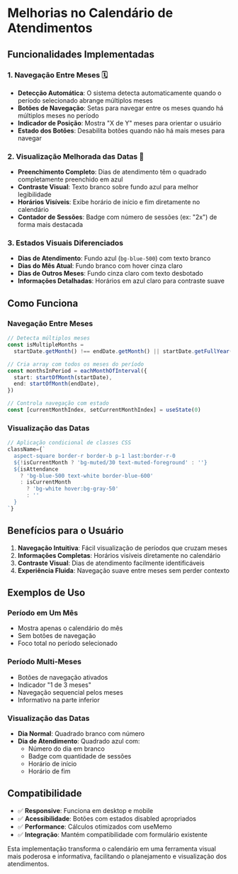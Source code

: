 # Melhorias no Calendário de Atendimentos

## Funcionalidades Implementadas

### 1. **Navegação Entre Meses** 🗓️

- **Detecção Automática**: O sistema detecta automaticamente quando o período selecionado abrange múltiplos meses
- **Botões de Navegação**: Setas para navegar entre os meses quando há múltiplos meses no período
- **Indicador de Posição**: Mostra "X de Y" meses para orientar o usuário
- **Estado dos Botões**: Desabilita botões quando não há mais meses para navegar

### 2. **Visualização Melhorada das Datas** 🎨

- **Preenchimento Completo**: Dias de atendimento têm o quadrado completamente preenchido em azul
- **Contraste Visual**: Texto branco sobre fundo azul para melhor legibilidade
- **Horários Visíveis**: Exibe horário de início e fim diretamente no calendário
- **Contador de Sessões**: Badge com número de sessões (ex: "2x") de forma mais destacada

### 3. **Estados Visuais Diferenciados**

- **Dias de Atendimento**: Fundo azul (`bg-blue-500`) com texto branco
- **Dias do Mês Atual**: Fundo branco com hover cinza claro
- **Dias de Outros Meses**: Fundo cinza claro com texto desbotado
- **Informações Detalhadas**: Horários em azul claro para contraste suave

## Como Funciona

### Navegação Entre Meses

```typescript
// Detecta múltiplos meses
const isMultipleMonths =
  startDate.getMonth() !== endDate.getMonth() || startDate.getFullYear() !== endDate.getFullYear()

// Cria array com todos os meses do período
const monthsInPeriod = eachMonthOfInterval({
  start: startOfMonth(startDate),
  end: startOfMonth(endDate),
})

// Controla navegação com estado
const [currentMonthIndex, setCurrentMonthIndex] = useState(0)
```

### Visualização das Datas

```typescript
// Aplicação condicional de classes CSS
className={`
  aspect-square border-r border-b p-1 last:border-r-0
  ${!isCurrentMonth ? 'bg-muted/30 text-muted-foreground' : ''}
  ${isAttendance
    ? 'bg-blue-500 text-white border-blue-600'
    : isCurrentMonth
      ? 'bg-white hover:bg-gray-50'
      : ''
  }
`}
```

## Benefícios para o Usuário

1. **Navegação Intuitiva**: Fácil visualização de períodos que cruzam meses
2. **Informações Completas**: Horários visíveis diretamente no calendário
3. **Contraste Visual**: Dias de atendimento facilmente identificáveis
4. **Experiência Fluida**: Navegação suave entre meses sem perder contexto

## Exemplos de Uso

### Período em Um Mês

- Mostra apenas o calendário do mês
- Sem botões de navegação
- Foco total no período selecionado

### Período Multi-Meses

- Botões de navegação ativados
- Indicador "1 de 3 meses"
- Navegação sequencial pelos meses
- Informativo na parte inferior

### Visualização das Datas

- **Dia Normal**: Quadrado branco com número
- **Dia de Atendimento**: Quadrado azul com:
  - Número do dia em branco
  - Badge com quantidade de sessões
  - Horário de início
  - Horário de fim

## Compatibilidade

- ✅ **Responsive**: Funciona em desktop e mobile
- ✅ **Acessibilidade**: Botões com estados disabled apropriados
- ✅ **Performance**: Cálculos otimizados com useMemo
- ✅ **Integração**: Mantém compatibilidade com formulário existente

Esta implementação transforma o calendário em uma ferramenta visual mais poderosa e informativa, facilitando o planejamento e visualização dos atendimentos.
